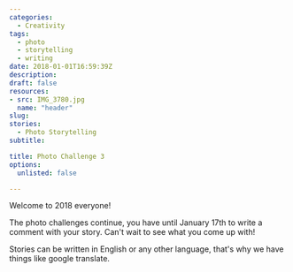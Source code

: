 ```yaml
---
categories: 
  - Creativity
tags:
  - photo 
  - storytelling
  - writing
date: 2018-01-01T16:59:39Z
description: 
draft: false
resources: 
- src: IMG_3780.jpg
  name: "header"
slug:
stories: 
  - Photo Storytelling
subtitle: 

title: Photo Challenge 3
options:
  unlisted: false

---
```


Welcome to 2018 everyone! 

The photo challenges continue, you have until January 17th to write a comment with your story. Can't wait to see what you come up with! 

Stories can be written in English or any other language, that's why we have things like google translate.

